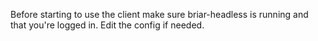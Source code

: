 Before starting to use the client make sure briar-headless is running and that you're logged in.
Edit the config if needed.
